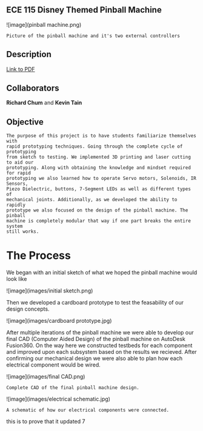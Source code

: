 ## ECE 115 Disney Themed Pinball Machine
![image](pinball machine.png)
```
Picture of the pinball machine and it's two external controllers
```

## Description
[Link to PDF](https://drawsome1.github.io/Pinball_Machine/PinballProjectDescription.pdf)

## Collaborators
**Richard Chum** and **Kevin Tain**

## Objective
```
The purpose of this project is to have students familiarize themselves with
rapid prototyping techniques. Going through the complete cycle of prototyping
from sketch to testing. We implemented 3D printing and laser cutting to aid our
prototyping. Along with obtaining the knowledge and mindset required for rapid
prototyping we also learned how to operate Servo motors, Solenoids, IR Sensors,
Piezo Dielectric, buttons, 7-Segment LEDs as well as different types of
mechanical joints. Additionally, as we developed the ability to rapidly
prototype we also focused on the design of the pinball machine. The pinball
machine is completely modular that way if one part breaks the entire system
still works. 
```

# The Process
We began with an initial sketch of what we hoped the pinball machine would look
like

![image](images/initial sketch.png)

Then we developed a cardboard prototype to test the feasability of our design
concepts.

![image](images/cardboard prototype.jpg)

After multiple iterations of the pinball machine we were able to develop our
final CAD (Computer Aided Design) of the pinball machine on AutoDesk Fusion360. 
On the way here we constructed testbeds for each component and improved upon 
each subsystem based on the results we recieved. After confirming our mechanical
design we were also able to plan how each electrical component would be wired.

![image](images/final CAD.png)

```
Complete CAD of the final pinball machine design.

```

![image](images/electrical schematic.jpg)

```
A schematic of how our electrical components were connected.
```





this is to prove that it updated 7

